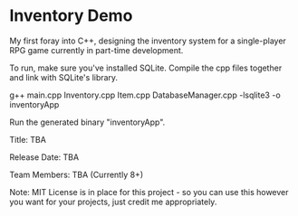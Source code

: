 # Inventory Demo

My first foray into C++, designing the inventory system for a single-player RPG game currently in part-time development.

To run, make sure you've installed SQLite. Compile the cpp files together and link with SQLite's library. 

g++ main.cpp Inventory.cpp Item.cpp DatabaseManager.cpp -lsqlite3 -o inventoryApp

Run the generated binary "inventoryApp".

Title: TBA

Release Date: TBA

Team Members: TBA (Currently 8+)

Note: MIT License is in place for this project - so you can use this however you want for your projects, just credit me appropriately.
